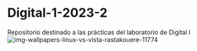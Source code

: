 # Digital-1-2023-2
Repositorio destinado a las prácticas del laboratorio de Digital I
![img-wallpapers-linux-vs-vista-rastakouere-11774](https://github.com/Daniel-Porras/Digital-1-2023-2/assets/73449036/3c500e14-41e9-4ab9-a901-c75c9b9bfff8)
